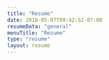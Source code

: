 ```yaml
---
title: "Resume"
date: 2018-05-07T09:42:52-07:00
resumeData: "general"
menuTitle: "Resume"
type: "resume"
layout: resume
---
```


